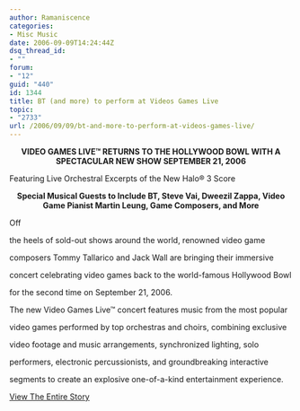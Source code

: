 ```yaml
---
author: Ramaniscence
categories:
- Misc Music
date: 2006-09-09T14:24:44Z
dsq_thread_id:
- ""
forum:
- "12"
guid: "440"
id: 1344
title: BT (and more) to perform at Videos Games Live
topic:
- "2733"
url: /2006/09/09/bt-and-more-to-perform-at-videos-games-live/
---
```


<p align="center" class="MsoNormal">
  <strong>VIDEO GAMES LIVE&trade; RETURNS TO THE HOLLYWOOD BOWL WITH A SPECTACULAR NEW SHOW </strong><strong>SEPTEMBER 21, 2006</strong>
</p>

Featuring Live Orchestral Excerpts of the New Halo® 3 Score

<p align="center" class="MsoNormal">
  <strong> Special Musical Guests to Include BT, Steve Vai, Dweezil Zappa, Video Game Pianist Martin Leung, Game Composers, and More</strong>
</p>

Off
  
the heels of sold-out shows around the world, renowned video game
  
composers Tommy Tallarico and Jack Wall are bringing their immersive
  
concert celebrating video games back to the world-famous Hollywood Bowl
  
for the second time on September 21, 2006.
  
The new Video Games Live&trade; concert features music from the most popular
  
video games performed by top orchestras and choirs, combining exclusive
  
video footage and music arrangements, synchronized lighting, solo
  
performers, electronic percussionists, and groundbreaking interactive
  
segments to create an explosive one-of-a-kind entertainment experience. 

<div>
  <p>
    <a href="http://www.videogameslive.com/index.php?story=59">View The Entire Story</a>
  </p></p>
</div>